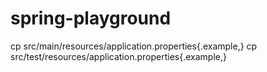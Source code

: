 # spring-playground

cp src/main/resources/application.properties{.example,}
cp src/test/resources/application.properties{.example,}
